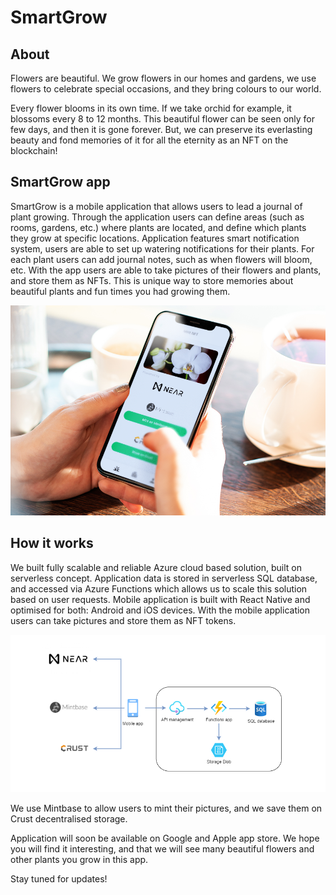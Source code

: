 # SmartGrow

## About
Flowers are beautiful. We grow flowers in our homes and gardens, we use flowers to celebrate special occasions, and they bring colours to our world.

Every flower blooms in its own time. If we take orchid for example, it blossoms every 8 to 12 months. This beautiful flower can be seen only for few days, and then it is gone forever. But, we can preserve its everlasting beauty and fond memories of it for all the eternity as an NFT on the blockchain!

## SmartGrow app
SmartGrow is a mobile application that allows users to lead a journal of plant growing. Through the application users can define areas (such as rooms, gardens, etc.) where plants are located, and define which plants they grow at specific locations. Application features smart notification system, users are able to set up watering notifications for their plants. For each plant users can add journal notes, such as when flowers will bloom, etc. With the app users are able to take pictures of their flowers and plants, and store them as NFTs. This is unique way to store memories about beautiful plants and fun times you had growing them.

![SmartGrow app](https://github.com/nenadff5/SmartGrow/blob/main/screenshots/app-preview.png)

## How it works
We built fully scalable and reliable Azure cloud based solution, built on serverless concept. Application data is stored in serverless SQL database, and accessed via Azure Functions which allows us to scale this solution based on user requests. Mobile application is built with React Native and optimised for both: Android and iOS devices. With the mobile application users can take pictures and store them as NFT tokens.

![Architecture overview](https://github.com/nenadff5/SmartGrow/blob/main/screenshots/architecture-smartgrow-updated.png)

We use Mintbase to allow users to mint their pictures, and we save them on Crust decentralised storage.

Application will soon be available on Google and Apple app store. We hope you will find it interesting, and that we will see many beautiful flowers and other plants you grow in this app.

Stay tuned for updates!